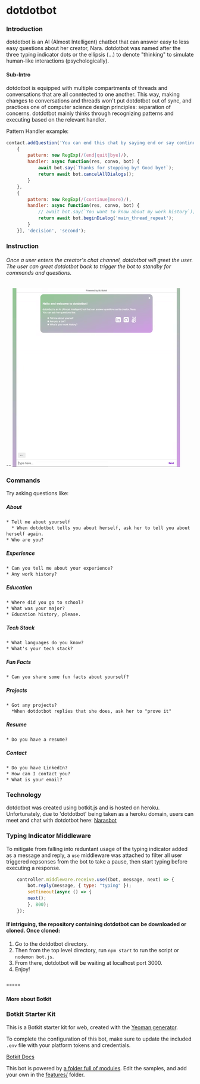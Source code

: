# dotdotbot

### Introduction
dotdotbot is an AI (Almost Intelligent) chatbot that can answer easy to less easy questions about her creator, Nara.
dotdotbot was named after the three typing indicator dots or the ellipsis (...) to denote "thinking" to simulate human-like interactions (psychologically).
#### Sub-Intro
dotdotbot is equipped with multiple compartments of threads and conversations that are all conntected to one another.
This way, making changes to conversations and threads won't put dotdotbot out of sync, and practices one of computer science design principles: separation of concerns. dotdotbot mainly thinks through recognizing patterns and executing based on the relevant handler.

Pattern Handler example:
```javascript
contact.addQuestion('You can end this chat by saying end or say continue to go back to the main menu', [
    {
        pattern: new RegExp(/(end|quit|bye)/),
        handler: async function(res, convo, bot) {
            await bot.say(`Thanks for stopping by! Good bye!`);
            return await bot.cancelAllDialogs();
        }
    },
    {
        pattern: new RegExp(/(continue|more)/),
        handler: async function(res, convo, bot) {
            // await bot.say(`You want to know about my work history`);
            return await bot.beginDialog('main_thread_repeat');
        }
    }], 'decision', 'second');
```

### Instruction

###### Once a user enters the creator's chat channel, dotdotbot will greet the user. The user can greet dotdotbot back to trigger the bot to standby for commands and questions.
--
![Chat Demo](public/assets/narasbotDemo.gif)

### Commands
Try asking questions like:
   ##### About
    * Tell me about yourself
      * When dotdotbot tells you about herself, ask her to tell you about herself again.
    * Who are you?
   ##### Experience
    * Can you tell me about your experience?
    * Any work history?
   ##### Education
    * Where did you go to school?
    * What was your major?
    * Education history, please.
   ##### Tech Stack
    * What languages do you know?
    * What's your tech stack?
   ##### Fun Facts
    * Can you share some fun facts about yourself?
   ##### Projects
    * Got any projects?
      *When dotdotbot replies that she does, ask her to "prove it"
   ##### Resume
    * Do you have a resume?
   ##### Contact
    * Do you have LinkedIn?
    * How can I contact you?
    * What is your email?

### Technology
dotdotbot was created using botkit.js and is hosted on heroku.
Unfortunately, due to 'dotdotbot' being taken as a heroku domain, users can meet and chat with dotdotbot here: [Narasbot](https://narasbot.herokuapp.com/)

### Typing Indicator Middleware
To mitigate from falling into reduntant usage of the typing indicator added as a message and reply, a `use` middleware was attached to filter all user triggered repsonses from the bot to take a pause, then start typing before executing a response.
```javascript
    controller.middleware.receive.use((bot, message, next) => {
        bot.reply(message, { type: "typing" });
        setTimeout(async () => {
        next();
        }, 800);
    });
```

#### If intriguing, the repository containing dotdotbot can be downloaded or cloned. Once cloned:
  1. Go to the dotdotbot directory.
  2. Then from the top level directory, run `npm start` to run the script or `nodemon bot.js`.
  3. From there, dotdotbot will be waiting at localhost port 3000.
  4. Enjoy!
  
### -----
#### More about Botkit

### Botkit Starter Kit

This is a Botkit starter kit for web, created with the [Yeoman generator](https://github.com/howdyai/botkit/tree/master/packages/generator-botkit#readme).

To complete the configuration of this bot, make sure to update the included `.env` file with your platform tokens and credentials.

[Botkit Docs](https://botkit.ai/docs/v4)

This bot is powered by [a folder full of modules](https://botkit.ai/docs/v4/core.html#organize-your-bot-code). 
Edit the samples, and add your own in the [features/](features/) folder.
